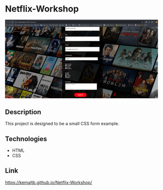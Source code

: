 # Netflix-Workshop

![Açıklama](netflix-workshop.gif)

## Description

This project is designed to be a small CSS form example.



## Technologies

- HTML
- CSS


## Link

https://kemaltb.github.io/Netflix-Workshop/